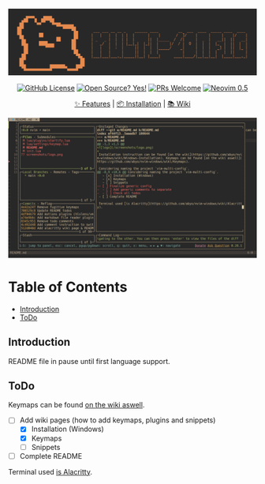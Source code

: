 ![logo](/screenshots/logo.png)
<div align="center">
  <a href="https://github.com/abyo/nvim-windows/blob/main/LICENSE"><img src="https://img.shields.io/github/license/abyo/nvim-windows" alt="GitHub License"></a>
  <a href="https://github.com/abyo/nvim-windows"><img src="https://badgen.net/badge/Open%20Source%20%3F/Yes%21/blue?icon=github" alt="Open Source? Yes!"></a>
  <a href="http://makeapullrequest.com"><img src="https://img.shields.io/badge/PRs-welcome-brightgreen.svg?style=flat-square" alt="PRs Welcome"></a>
  <a href="https://github.com/neovim/neovim/wiki/Installing-Neovim"><img src="https://img.shields.io/badge/Neovim-0.5-green" alt="Neovim 0.5"></a>
  <p></p>
	<a href="https://github.com/abyo/nvim-windows/#features">✨ Features</a>
  <span> | </span>
	<a href="https://github.com/abyo/nvim-windows/wiki/Windows-Installation">📦 Installation</a>
  <span> | </span>
	<a href="https://github.com/abyo/nvim-windows/wiki/">📚 Wiki</a>
  <p></p>
</div>

![lazygit](/screenshots/lazygit.png)

# Table of Contents <!-- omit in toc -->

- [Introduction](#introduction)
- [ToDo](#todo)

## Introduction

README file in pause until first language support.

## ToDo

Keymaps can be found [on the wiki aswell](https://github.com/abyo/nvim-windows/wiki/Keymaps).

- [ ] Add wiki pages (how to add keymaps, plugins and snippets)
  - [x] Installation (Windows)
  - [x] Keymaps
  - [ ] Snippets
- [ ] Complete README

Terminal used [is Alacritty](https://github.com/abyo/nvim-windows/wiki/Alacritty).

